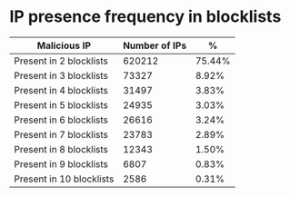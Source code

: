 # IP presence frequency in blocklists
| Malicious IP | Number of IPs | % |
|----|----|----|
| Present in 2 blocklists | 620212 | 75.44% |
| Present in 3 blocklists | 73327 | 8.92% |
| Present in 4 blocklists | 31497 | 3.83% |
| Present in 5 blocklists | 24935 | 3.03% |
| Present in 6 blocklists | 26616 | 3.24% |
| Present in 7 blocklists | 23783 | 2.89% |
| Present in 8 blocklists | 12343 | 1.50% |
| Present in 9 blocklists | 6807 | 0.83% |
| Present in 10 blocklists | 2586 | 0.31% |
